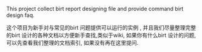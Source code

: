This project collect birt report designing file and provide command birt design faq.

这个项目为新手对与常见的birt 问题提供可以运行的实例 , 并且我们尽量整理完整的birt 设计的各种文档以方便新手查找,类似于wiki, 如果你有什么birt 设计的问题, 可以先查看我们整理的文档索引, 如果没有再在这里提问.